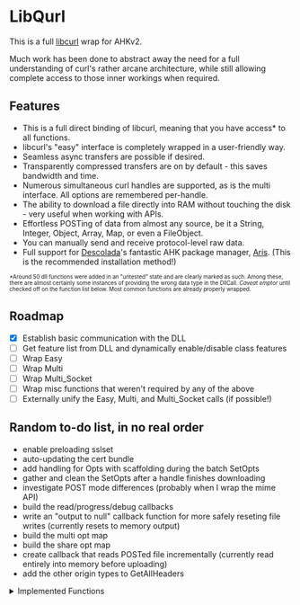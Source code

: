 # LibQurl
This is a full [libcurl](https://curl.se/) wrap for AHKv2.

Much work has been done to abstract away the need for a full understanding of curl's rather arcane architecture, while still allowing complete access to those inner workings when required.

## Features
- This is a full direct binding of libcurl, meaning that you have access* to all functions.
- libcurl's "easy" interface is completely wrapped in a user-friendly way.
- Seamless async transfers are possible if desired.
- Transparently compressed transfers are on by default - this saves bandwidth and time.
- Numerous simultaneous curl handles are supported, as is the multi interface. All options are remembered per-handle.
- The ability to download a file directly into RAM without touching the disk - very useful when working with APIs.
- Effortless POSTing of data from almost any source, be it a String, Integer, Object, Array, Map, or even a FileObject.
- You can manually send and receive protocol-level raw data.
- Full support for [Descolada](https://github.com/Descolada)'s fantastic AHK package manager, [Aris](https://github.com/Descolada/Aris). (This is the recommended installation method!)

<sup><sub>*Around 50 dll functions were added in an "untested" state and are clearly marked as such. Among these, there are almost certainly some instances of providing the wrong data type in the DllCall. *Caveat emptor* until checked off on the function list below. Most common functions are already properly wrapped.</sup></sub>

## Roadmap
- [X] Establish basic communication with the DLL
- [ ] Get feature list from DLL and dynamically enable/disable class features
- [ ] Wrap Easy
- [ ] Wrap Multi
- [ ] Wrap Multi_Socket
- [ ] Wrap misc functions that weren't required by any of the above
- [ ] Externally unify the Easy, Multi, and Multi_Socket calls (if possible!)

## Random to-do list, in no real order
- enable preloading sslset
- auto-updating the cert bundle
- add handling for Opts with scaffolding during the batch SetOpts
- gather and clean the SetOpts after a handle finishes downloading
- investigate POST mode differences (probably when I wrap the mime API)
- build the read/progress/debug callbacks
- write an "output to null" callback function for more safely reseting file writes (currently resets to memory output)
- build the multi opt map
- build the share opt map
- create callback that reads POSTed file incrementally (currently read entirely into memory before uploading)
- add the other origin types to GetAllHeaders
  
<details><summary>Implemented Functions</summary>
https://curl.se/libcurl/c/allfuncs.html
  
| Wrapped?   | Name                          | Notes                        |
|:----------:|:------------------------------|:-----------------------------|
| &check;    | curl_easy_cleanup             |                              |
| &check;    | curl_easy_duphandle           |                              |
| &#10060;   | curl_easy_escape              | deprecated, use the URL API  |
| &check;    | curl_easy_getinfo             |                              |
| &check;    | curl_easy_header              |                              |
| &check;    | curl_easy_init                |                              |
| &check;    | curl_easy_nextheader          |                              |
| &check;    | curl_easy_option_by_id        |                              |
| &check;    | curl_easy_option_by_name      |                              |
| &check;    | curl_easy_option_next         |                              |
| &check;    | curl_easy_pause               |                              |
| &check;    | curl_easy_perform             | called with .Sync()          |
| &check;    | curl_easy_recv                |                              |
| &check;    | curl_easy_reset               |                              |
| &check;    | curl_easy_send                |                              |
| &check;    | curl_easy_setopt              |                              |
| &check;    | curl_easy_strerror            |                              |
| &#10060;   | curl_easy_unescape            | deprecated, use the URL API  |
| &check;    | curl_easy_upkeep              |                              |
| &#10060;   | curl_escape                   | deprecated, use the URL API  |
| &#10060;   | curl_formadd                  | deprecated, use the mime API |
| &#10060;   | curl_formfree                 | deprecated, use the mime API |
| &#10060;   | curl_formget                  | deprecated, use the mime API |
| &check;    | curl_free                     |                              |
|            | curl_getdate                  |                              |
|            | curl_global_cleanup           |                              |
| &check;    | curl_global_init              | only default mode for now    |
|            | curl_global_init_mem          |                              |
|            | curl_global_sslset            |                              |
|            | curl_mime_addpart             |                              |
|            | curl_mime_data                |                              |
|            | curl_mime_data_cb             |                              |
|            | curl_mime_encoder             |                              |
|            | curl_mime_filedata            |                              |
|            | curl_mime_filename            |                              |
|            | curl_mime_free                |                              |
|            | curl_mime_headers             |                              |
|            | curl_mime_init                |                              |
|            | curl_mime_name                |                              |
|            | curl_mime_subparts            |                              |
|            | curl_mime_type                |                              |
| &check;    | curl_multi_add_handle         | called with .ReadySync()     |
|            | curl_multi_assign             |                              |
|            | curl_multi_cleanup            |                              |
|            | curl_multi_fdset              |                              |
| &check;    | curl_multi_info_read          |                              |
| &check;    | curl_multi_init               |                              |
| &check;    | curl_multi_perform            | called with .Async()         |
| &check;    | curl_multi_remove_handle      |                              |
|            | curl_multi_setopt             |                              |
|            | curl_multi_socket_action      |                              |
|            | curl_multi_strerror           |                              |
|            | curl_multi_timeout            |                              |
|            | curl_multi_poll               |                              |
|            | curl_multi_wait               |                              |
|            | curl_multi_wakeup             |                              |
|            | curl_pushheader_byname        |                              |
|            | curl_pushheader_bynum         |                              |
|            | curl_share_cleanup            |                              |
|            | curl_share_init               |                              |
|            | curl_share_setopt             |                              |
|            | curl_share_strerror           |                              |
| &check;    | curl_slist_append             |                              |
| &check;    | curl_slist_free_all           |                              |
| &#10060;   | curl_unescape                 | deprecated, use the URL API  |
| &check;    | curl_url                      |                              |
| &check;    | curl_url_cleanup              |                              |
| &check;    | curl_url_dup                  |                              |
| &check;    | curl_url_get                  |                              |
| &check;    | curl_url_set                  |                              |
| &check;    | curl_url_strerror             |                              |
| &check;    | curl_version                  |                              |
| &check;    | curl_version_info             |                              |
|            | curl_ws_recv                  |                              |
|            | curl_ws_send                  |                              |
|            | curl_ws_meta                  |                              |
</details>
